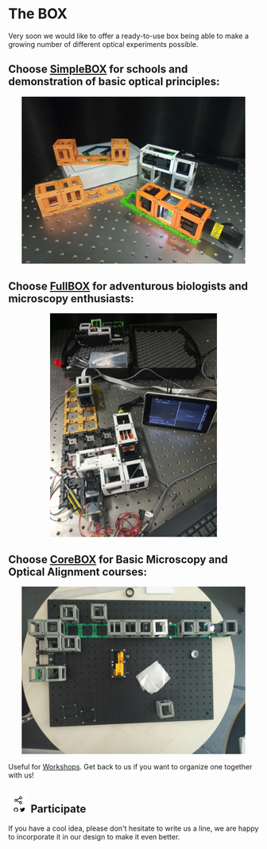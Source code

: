 # The BOX
Very soon we would like to offer a ready-to-use box being able to make a growing number of different optical experiments possible.

## Choose [SimpleBOX](./SimpleBOX) for schools and demonstration of basic optical principles:
<p align="center">
<img src="./IMAGES/SimpleBOX.jpg" width="450">
</p>

## Choose [FullBOX](./FullBOX) for adventurous biologists and microscopy enthusiasts:
<p align="center">
<img src="./IMAGES/FullBOX.jpg" height="450">
</p>

## Choose [CoreBOX](./CoreBOX) for Basic Microscopy and Optical Alignment courses:
<p align="center">
<img src="./IMAGES/CoreBOX.jpg" width="450">
</p>

Useful for [Workshops](../WORKSHOP). Get back to us if you want to organize one together with us!

## <img src="./IMAGES/S.png" width="40"> Participate
If you have a cool idea, please don't hesitate to write us a line, we are happy to incorporate it in our design to make it even better.
